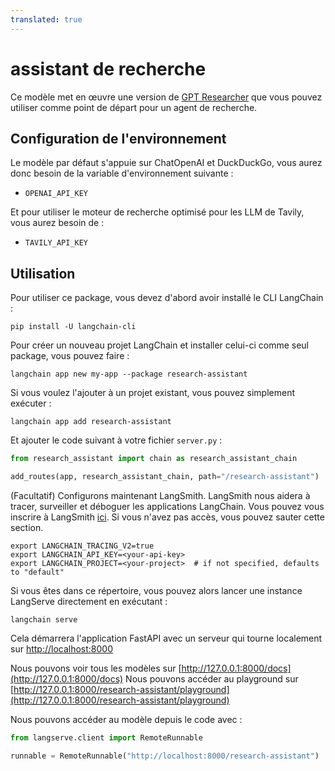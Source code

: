 ```yaml
---
translated: true
---
```


# assistant de recherche

Ce modèle met en œuvre une version de
[GPT Researcher](https://github.com/assafelovic/gpt-researcher) que vous pouvez utiliser
comme point de départ pour un agent de recherche.

## Configuration de l'environnement

Le modèle par défaut s'appuie sur ChatOpenAI et DuckDuckGo, vous aurez donc besoin de la
variable d'environnement suivante :

- `OPENAI_API_KEY`

Et pour utiliser le moteur de recherche optimisé pour les LLM de Tavily, vous aurez besoin de :

- `TAVILY_API_KEY`

## Utilisation

Pour utiliser ce package, vous devez d'abord avoir installé le CLI LangChain :

```shell
pip install -U langchain-cli
```

Pour créer un nouveau projet LangChain et installer celui-ci comme seul package, vous pouvez faire :

```shell
langchain app new my-app --package research-assistant
```

Si vous voulez l'ajouter à un projet existant, vous pouvez simplement exécuter :

```shell
langchain app add research-assistant
```

Et ajouter le code suivant à votre fichier `server.py` :

```python
from research_assistant import chain as research_assistant_chain

add_routes(app, research_assistant_chain, path="/research-assistant")
```

(Facultatif) Configurons maintenant LangSmith.
LangSmith nous aidera à tracer, surveiller et déboguer les applications LangChain.
Vous pouvez vous inscrire à LangSmith [ici](https://smith.langchain.com/).
Si vous n'avez pas accès, vous pouvez sauter cette section.

```shell
export LANGCHAIN_TRACING_V2=true
export LANGCHAIN_API_KEY=<your-api-key>
export LANGCHAIN_PROJECT=<your-project>  # if not specified, defaults to "default"
```

Si vous êtes dans ce répertoire, vous pouvez alors lancer une instance LangServe directement en exécutant :

```shell
langchain serve
```

Cela démarrera l'application FastAPI avec un serveur qui tourne localement sur
[http://localhost:8000](http://localhost:8000)

Nous pouvons voir tous les modèles sur [http://127.0.0.1:8000/docs](http://127.0.0.1:8000/docs)
Nous pouvons accéder au playground sur [http://127.0.0.1:8000/research-assistant/playground](http://127.0.0.1:8000/research-assistant/playground)

Nous pouvons accéder au modèle depuis le code avec :

```python
from langserve.client import RemoteRunnable

runnable = RemoteRunnable("http://localhost:8000/research-assistant")
```

